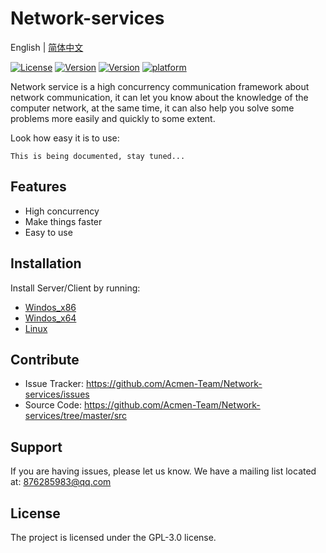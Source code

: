 
# Network-services

 English | [简体中文](./README_CN.md)

[![License](https://img.shields.io/github/license/Acmen-Team/Network-services)](LICENSE)
[![Version](https://img.shields.io/badge/Sever-V1.2.3-blue)](https://github.com/Acmen-Team/Network-services/blob/master/src/Server/server_Tcp_cs_2.3.cpp)
[![Version](https://img.shields.io/badge/Client-V1.2.3-blue)](https://github.com/Acmen-Team/Network-services/blob/master/src/Client/client_Tcp_cs_2.3.cpp)
[![platform](https://img.shields.io/badge/platform-Windows----Linux-lightgrey)]()


Network service is a high concurrency communication framework about network communication, 
it can let you know about the knowledge of the computer network, at the same time, 
it can also help you solve some problems more easily and quickly to some extent.
 
Look how easy it is to use:
 
    This is being documented, stay tuned...
 
Features
--------
 
- High concurrency
- Make things faster
- Easy to use

Installation
------------
 
Install Server/Client by running:
 + [Windos_x86](https://github.com/Acmen-Team/Network-services/blob/master/dist/Windows_x86)
 + [Windos_x64](https://github.com/Acmen-Team/Network-services/blob/master/dist/Windows_x64)
 + [Linux](https://github.com/Acmen-Team/Network-services/blob/master/dist/Linux)
    
    
 
Contribute
----------
 
- Issue Tracker: https://github.com/Acmen-Team/Network-services/issues
- Source Code: https://github.com/Acmen-Team/Network-services/tree/master/src
 
Support
-------
 
If you are having issues, please let us know.
We have a mailing list located at: 876285983@qq.com
 
License
-------
 
The project is licensed under the GPL-3.0 license.
